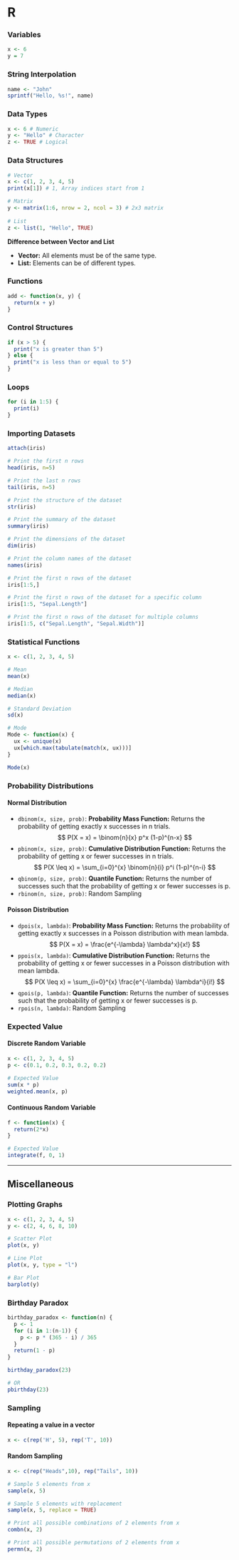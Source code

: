 # R

### Variables
```r
x <- 6
y = 7
```

### String Interpolation
```r
name <- "John"
sprintf("Hello, %s!", name)
```

### Data Types
```r
x <- 6 # Numeric
y <- "Hello" # Character
z <- TRUE # Logical
```

### Data Structures
```r
# Vector
x <- c(1, 2, 3, 4, 5)
print(x[1]) # 1, Array indices start from 1

# Matrix
y <- matrix(1:6, nrow = 2, ncol = 3) # 2x3 matrix
 
# List
z <- list(1, "Hello", TRUE)
```

**Difference between Vector and List**
- **Vector:** All elements must be of the same type.
- **List:** Elements can be of different types.

### Functions
```r
add <- function(x, y) {
  return(x + y)
}
```

### Control Structures
```r
if (x > 5) {
  print("x is greater than 5")
} else {
  print("x is less than or equal to 5")
}
```

### Loops
```r
for (i in 1:5) {
  print(i)
}
```

### Importing Datasets
```r
attach(iris)

# Print the first n rows
head(iris, n=5)

# Print the last n rows
tail(iris, n=5)

# Print the structure of the dataset
str(iris)

# Print the summary of the dataset
summary(iris)

# Print the dimensions of the dataset
dim(iris)

# Print the column names of the dataset
names(iris)

# Print the first n rows of the dataset
iris[1:5,]

# Print the first n rows of the dataset for a specific column
iris[1:5, "Sepal.Length"]

# Print the first n rows of the dataset for multiple columns
iris[1:5, c("Sepal.Length", "Sepal.Width")]
```

### Statistical Functions
```r
x <- c(1, 2, 3, 4, 5)

# Mean
mean(x)

# Median
median(x)

# Standard Deviation
sd(x)

# Mode
Mode <- function(x) {
  ux <- unique(x)
  ux[which.max(tabulate(match(x, ux)))]
}

Mode(x)
```

### Probability Distributions
#### Normal Distribution
- `dbinom(x, size, prob)`: **Probability Mass Function:** Returns the probability of getting exactly x successes in n trials.
$$
P(X = x) = \binom{n}{x} p^x (1-p)^{n-x}
$$
- `pbinom(x, size, prob)`: **Cumulative Distribution Function:** Returns the probability of getting x or fewer successes in n trials.
$$
P(X \leq x) = \sum_{i=0}^{x} \binom{n}{i} p^i (1-p)^{n-i}
$$
- `qbinom(p, size, prob)`: **Quantile Function:** Returns the number of successes such that the probability of getting x or fewer successes is p.
- `rbinom(n, size, prob)`: Random Sampling

#### Poisson Distribution
- `dpois(x, lambda)`: **Probability Mass Function:** Returns the probability of getting exactly x successes in a Poisson distribution with mean lambda.
$$
P(X = x) = \frac{e^{-\lambda} \lambda^x}{x!}
$$
- `ppois(x, lambda)`: **Cumulative Distribution Function:** Returns the probability of getting x or fewer successes in a Poisson distribution with mean lambda.
$$
P(X \leq x) = \sum_{i=0}^{x} \frac{e^{-\lambda} \lambda^i}{i!}
$$
- `qpois(p, lambda)`: **Quantile Function:** Returns the number of successes such that the probability of getting x or fewer successes is p.
- `rpois(n, lambda)`: Random Sampling

### Expected Value
#### Discrete Random Variable
```r
x <- c(1, 2, 3, 4, 5)
p <- c(0.1, 0.2, 0.3, 0.2, 0.2)

# Expected Value
sum(x * p)
weighted.mean(x, p)
```

#### Continuous Random Variable
```r
f <- function(x) {
  return(2*x)
}

# Expected Value
integrate(f, 0, 1)
```

---

## Miscellaneous
### Plotting Graphs
```r
x <- c(1, 2, 3, 4, 5)
y <- c(2, 4, 6, 8, 10)

# Scatter Plot
plot(x, y)

# Line Plot
plot(x, y, type = "l")

# Bar Plot
barplot(y)
```

### Birthday Paradox
```r
birthday_paradox <- function(n) {
  p <- 1
  for (i in 1:(n-1)) {
    p <- p * (365 - i) / 365
  }
  return(1 - p)
}

birthday_paradox(23)

# OR
pbirthday(23)
```

### Sampling
#### Repeating a value in a vector
```r
x <- c(rep('H', 5), rep('T', 10))
```

#### Random Sampling
```r
x <- c(rep("Heads",10), rep("Tails", 10))

# Sample 5 elements from x
sample(x, 5)

# Sample 5 elements with replacement
sample(x, 5, replace = TRUE)

# Print all possible combinations of 2 elements from x
combn(x, 2)

# Print all possible permutations of 2 elements from x
permn(x, 2)
```


